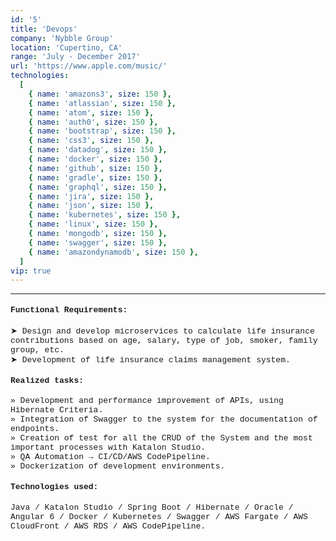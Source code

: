 ```yaml
---
id: '5'
title: 'Devops'
company: 'Nybble Group'
location: 'Cupertino, CA'
range: 'July - December 2017'
url: 'https://www.apple.com/music/'
technologies:
  [
    { name: 'amazons3', size: 150 },
    { name: 'atlassian', size: 150 },
    { name: 'atom', size: 150 },
    { name: 'auth0', size: 150 },
    { name: 'bootstrap', size: 150 },
    { name: 'css3', size: 150 },
    { name: 'datadog', size: 150 },
    { name: 'docker', size: 150 },
    { name: 'github', size: 150 },
    { name: 'gradle', size: 150 },
    { name: 'graphql', size: 150 },
    { name: 'jira', size: 150 },
    { name: 'json', size: 150 },
    { name: 'kubernetes', size: 150 },
    { name: 'linux', size: 150 },
    { name: 'mongodb', size: 150 },
    { name: 'swagger', size: 150 },
    { name: 'amazondynamodb', size: 150 },
  ]
vip: true
---
```


---

<font size = 2 face = "Courier New" >

#### Functional Requirements:

➤ Design and develop microservices to calculate life insurance contributions based on age, salary, type of job, smoker, family group, etc.  
➤ Development of life insurance claims management system.

#### Realized tasks:

» Development and performance improvement of APIs, using Hibernate Criteria.  
» Integration of Swagger to the system for the documentation of endpoints.  
» Creation of test for all the CRUD of the System and the most important processes with Katalon Studio.  
» QA Automation → CI/CD/AWS CodePipeline.  
» Dockerization of development environments.

#### Technologies used:

Java / Katalon Studio / Spring Boot / Hibernate / Oracle / Angular 6 / Docker / Kubernetes / Swagger / AWS Fargate / AWS CloudFront / AWS RDS / AWS CodePipeline.

</font>
